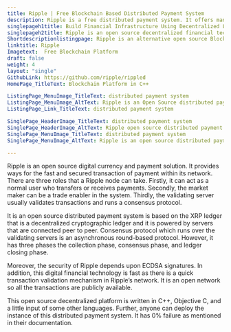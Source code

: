 ```yaml
---
title: Ripple | Free Blockchain Based Distributed Payment System
description: Ripple is a free distributed payment system. It offers many services that provide end to end payment transfer with maximum security and transparency.
singlepageh1title: Build Financial Infrastructure Using Decentralized Ledger
singlepageh2title: Ripple is an open source decentralized financial technology for cross border payments. It is cryptographically secure and built on top of Interledger Protocol.
Shortdescriptionlistingpage: Ripple is an alternative open source Blockchain Platform powered by XRP Ledger and Interledger Protocol. It is robust, secure and provides many features.
linktitle: Ripple
Imagetext:  Free Blockchain Platform
draft: false
weight: 4
layout: "single"
GithubLink: https://github.com/ripple/rippled
HomePage_TitleText: Blockchain Platform in C++

ListingPage_MenuImage_TitleText: distributed payment system 
ListingPage_MenuImage_AltText: Ripple is an Open Source distributed payment system 
ListingPage_Link_TitleText: distributed payment system 

SinglePage_HeaderImage_TitleText: distributed payment system
SinglePage_HeaderImage_AltText: Ripple open source distributed payment system
SinglePage_MenuImage_TitleText: distributed payment system
SinglePage_MenuImage_AltText: Ripple is an open source distributed payment system

---
```


Ripple is an open source digital currency and payment solution. It provides ways for the fast and secured transaction of payment within its network. There are three roles that a Ripple node can take. Firstly, it can act as a normal user who transfers or receives payments. Secondly, the market maker can be a trade enabler in the system. Thirdly, the validating server usually validates transactions and runs a consensus protocol.

It is an open source distributed payment system is based on the XRP ledger that is a decentralized cryptographic ledger and it is powered by servers that are connected peer to peer. Consensus protocol which runs over the validating servers is an asynchronous round-based protocol. However, it has three phases the collection phase, consensus phase, and ledger closing phase.

Moreover, the security of Ripple depends upon ECDSA signatures. In addition, this digital financial technology is fast as there is a quick transaction validation mechanism in Ripple’s network. It is an open network so all the transactions are publicly available.

This open source decentralized platform is written in C++, Objective C, and a little input of some other languages. Further, anyone can deploy the instance of this distributed payment system. It has 0% failure as mentioned in their documentation.

<a class="anchor" id="requirements" name="requirements" style="font-size: 12.16px;"></a>
